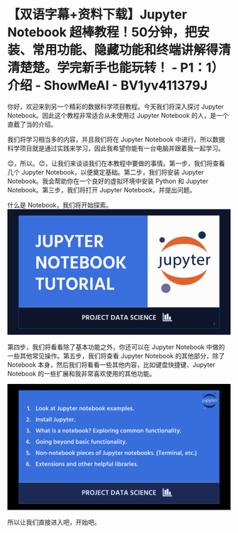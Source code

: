 # 【双语字幕+资料下载】Jupyter Notebook 超棒教程！50分钟，把安装、常用功能、隐藏功能和终端讲解得清清楚楚。学完新手也能玩转！ - P1：1）介绍 - ShowMeAI - BV1yv411379J

你好，欢迎来到另一个精彩的数据科学项目教程。今天我们将深入探讨 Jupyter Notebook。因此这个教程非常适合从未使用过 Jupyter Notebook 的人，是一个直截了当的介绍。

我们将学习相当多的内容，并且我们将在 Jupyter Notebook 中进行。所以数据科学项目就是通过实践来学习，因此我希望你能有一台电脑并跟着我一起学习。

😊，所以。😊，让我们来谈谈我们在本教程中要做的事情。第一步，我们将查看几个 Jupyter Notebook，以便奠定基础。第二步，我们将安装 Jupyter Notebook。我会帮助你在一个良好的虚拟环境中安装 Python 和 Jupyter Notebook。第三步，我们将打开 Jupyter Notebook，并提出问题。

什么是 Notebook，我们将开始探索。![](img/d6665ba90221a0adf69317972a2b6c48_1.png)

第四步，我们将看看除了基本功能之外，你还可以在 Jupyter Notebook 中做的一些其他常见操作。第五步，我们将查看 Jupyter Notebook 的其他部分，除了 Notebook 本身，然后我们将看看一些其他内容，比如键盘快捷键、Jupyter Notebook 的一些扩展和我非常喜欢使用的其他功能。

![](img/d6665ba90221a0adf69317972a2b6c48_3.png)

所以让我们直接进入吧，开始吧。
